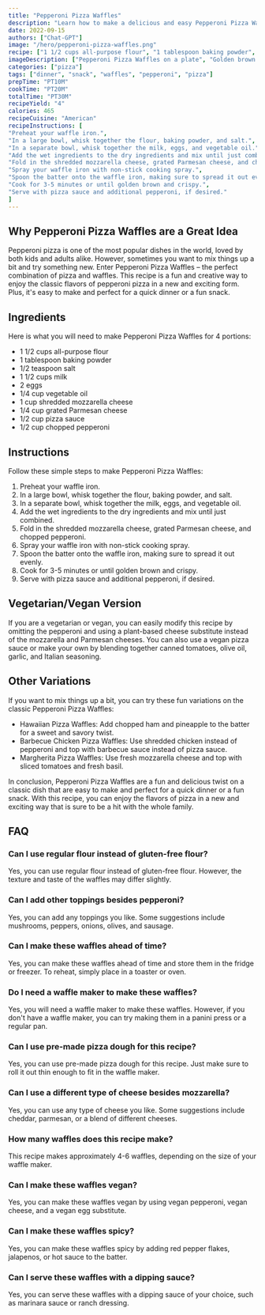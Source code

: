 ```yaml
---
title: "Pepperoni Pizza Waffles"
description: "Learn how to make a delicious and easy Pepperoni Pizza Waffles recipe that is perfect for a quick dinner or a fun snack. This recipe combines the classic flavors of pizza with the convenience of waffles, creating a fun and tasty twist on a beloved dish."
date: 2022-09-15 
authors: ["Chat-GPT"]
image: "/hero/pepperoni-pizza-waffles.png"
recipe: ["1 1/2 cups all-purpose flour", "1 tablespoon baking powder", "1/2 teaspoon salt", "1 1/2 cups milk", "2 eggs", "1/4 cup vegetable oil", "1 cup shredded mozzarella cheese", "1/4 cup grated Parmesan cheese", "1/2 cup pizza sauce", "1/2 cup chopped pepperoni"]
imageDescription: ["Pepperoni Pizza Waffles on a plate", "Golden brown Pepperoni Pizza Waffles with melted cheese", "Pepperoni Pizza Waffles topped with pizza sauce and pepperoni", "A close-up of a Pepperoni Pizza Waffle with melted cheese and crispy edges"]
categories: ["pizza"]
tags: ["dinner", "snack", "waffles", "pepperoni", "pizza"]
prepTime: "PT10M"
cookTime: "PT20M"
totalTime: "PT30M"
recipeYield: "4"
calories: 465
recipeCuisine: "American"
recipeInstructions: [
"Preheat your waffle iron.",
"In a large bowl, whisk together the flour, baking powder, and salt.",
"In a separate bowl, whisk together the milk, eggs, and vegetable oil.",
"Add the wet ingredients to the dry ingredients and mix until just combined.",
"Fold in the shredded mozzarella cheese, grated Parmesan cheese, and chopped pepperoni.",
"Spray your waffle iron with non-stick cooking spray.",
"Spoon the batter onto the waffle iron, making sure to spread it out evenly.",
"Cook for 3-5 minutes or until golden brown and crispy.",
"Serve with pizza sauce and additional pepperoni, if desired."
]
---
```


## Why Pepperoni Pizza Waffles are a Great Idea

Pepperoni pizza is one of the most popular dishes in the world, loved by both kids and adults alike. However, sometimes you want to mix things up a bit and try something new. Enter Pepperoni Pizza Waffles – the perfect combination of pizza and waffles. This recipe is a fun and creative way to enjoy the classic flavors of pepperoni pizza in a new and exciting form. Plus, it's easy to make and perfect for a quick dinner or a fun snack.

## Ingredients 

Here is what you will need to make Pepperoni Pizza Waffles for 4 portions:

- 1 1/2 cups all-purpose flour
- 1 tablespoon baking powder
- 1/2 teaspoon salt
- 1 1/2 cups milk
- 2 eggs
- 1/4 cup vegetable oil
- 1 cup shredded mozzarella cheese
- 1/4 cup grated Parmesan cheese
- 1/2 cup pizza sauce
- 1/2 cup chopped pepperoni

## Instructions

Follow these simple steps to make Pepperoni Pizza Waffles:

1. Preheat your waffle iron.
2. In a large bowl, whisk together the flour, baking powder, and salt.
3. In a separate bowl, whisk together the milk, eggs, and vegetable oil.
4. Add the wet ingredients to the dry ingredients and mix until just combined.
5. Fold in the shredded mozzarella cheese, grated Parmesan cheese, and chopped pepperoni.
6. Spray your waffle iron with non-stick cooking spray.
7. Spoon the batter onto the waffle iron, making sure to spread it out evenly.
8. Cook for 3-5 minutes or until golden brown and crispy.
9. Serve with pizza sauce and additional pepperoni, if desired.

## Vegetarian/Vegan Version

If you are a vegetarian or vegan, you can easily modify this recipe by omitting the pepperoni and using a plant-based cheese substitute instead of the mozzarella and Parmesan cheeses. You can also use a vegan pizza sauce or make your own by blending together canned tomatoes, olive oil, garlic, and Italian seasoning.

## Other Variations

If you want to mix things up a bit, you can try these fun variations on the classic Pepperoni Pizza Waffles:

- Hawaiian Pizza Waffles: Add chopped ham and pineapple to the batter for a sweet and savory twist.
- Barbecue Chicken Pizza Waffles: Use shredded chicken instead of pepperoni and top with barbecue sauce instead of pizza sauce.
- Margherita Pizza Waffles: Use fresh mozzarella cheese and top with sliced tomatoes and fresh basil.

In conclusion, Pepperoni Pizza Waffles are a fun and delicious twist on a classic dish that are easy to make and perfect for a quick dinner or a fun snack. With this recipe, you can enjoy the flavors of pizza in a new and exciting way that is sure to be a hit with the whole family.

## FAQ

### Can I use regular flour instead of gluten-free flour?

Yes, you can use regular flour instead of gluten-free flour. However, the texture and taste of the waffles may differ slightly.

### Can I add other toppings besides pepperoni?

Yes, you can add any toppings you like. Some suggestions include mushrooms, peppers, onions, olives, and sausage.

### Can I make these waffles ahead of time?

Yes, you can make these waffles ahead of time and store them in the fridge or freezer. To reheat, simply place in a toaster or oven.

### Do I need a waffle maker to make these waffles?

Yes, you will need a waffle maker to make these waffles. However, if you don't have a waffle maker, you can try making them in a panini press or a regular pan.

### Can I use pre-made pizza dough for this recipe?

Yes, you can use pre-made pizza dough for this recipe. Just make sure to roll it out thin enough to fit in the waffle maker.

### Can I use a different type of cheese besides mozzarella?

Yes, you can use any type of cheese you like. Some suggestions include cheddar, parmesan, or a blend of different cheeses.

### How many waffles does this recipe make?

This recipe makes approximately 4-6 waffles, depending on the size of your waffle maker.

### Can I make these waffles vegan?

Yes, you can make these waffles vegan by using vegan pepperoni, vegan cheese, and a vegan egg substitute.

### Can I make these waffles spicy?

Yes, you can make these waffles spicy by adding red pepper flakes, jalapenos, or hot sauce to the batter.

### Can I serve these waffles with a dipping sauce?

Yes, you can serve these waffles with a dipping sauce of your choice, such as marinara sauce or ranch dressing.